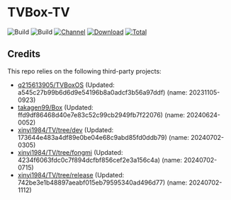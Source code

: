 # TVBox-TV

![Build](https://shields.io/github/actions/workflow/status/xinyi1984/TVBox-TV/TV.yml?branch=master&logo=github&label=Build)
![Build](https://shields.io/github/actions/workflow/status/xinyi1984/TVBox-TV/TVBox.yml?branch=master&logo=github&label=Build)
[![Channel](https://img.shields.io/badge/Follow-Telegram-blue.svg?logo=telegram)](https://t.me/klbot)
[![Download](https://img.shields.io/github/v/release/xinyi1984/TVBox-TV?color=orange&logoColor=orange&label=Download&logo=DocuSign)](https://github.com/xinyi1984/TVBox-TV/releases/latest) 
[![Total](https://shields.io/github/downloads/xinyi1984/TVBox-TV/total?logo=Bookmeter&label=Counts&logoColor=yellow&color=yellow)](https://github.com/xinyi1984/TVBox-TV/releases)

## Credits
This repo relies on the following third-party projects:
- [q215613905/TVBoxOS](https://github.com/q215613905/TVBoxOS) (Updated: a545c27b99b6d6d9e54196b8a0adcf3b56a97ddf) (name: 20231105-0923)
- [takagen99/Box](https://github.com/takagen99/Box) (Updated: ffd9df86468d40e7e83c52c99cb2949fb7f22076) (name: 20240624-0052)
- [xinyi1984/TV/tree/dev](https://github.com/xinyi1984/TV/tree/dev) (Updated: 173644e483a4df89e0be04e68c9abd85fd0ddb79) (name: 20240702-0305)
- [xinyi1984/TV/tree/fongmi](https://github.com/xinyi1984/TV/tree/fongmi) (Updated: 4234f6063fdc0c7f894dcfbf856cef2e3a156c4a) (name: 20240702-0715)
- [xinyi1984/TV/tree/release](https://github.com/xinyi1984/TV/tree/release) (Updated: 742be3e1b48897aeabf015eb79595340ad496d77) (name: 20240702-1112)
